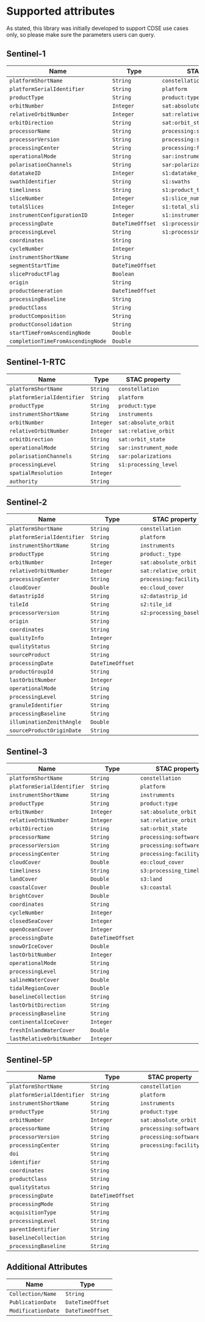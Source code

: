 # Supported attributes

As stated, this library was initially developed to support CDSE use cases only, so please make sure the parameters users can query.

## Sentinel-1

| Name                              | Type             | STAC property                    |
|-----------------------------------|------------------|----------------------------------|
| `platformShortName`               | `String`         | `constellation`                  |
| `platformSerialIdentifier`        | `String`         | `platform`                       |
| `productType`                     | `String`         | `product:type`                   |
| `orbitNumber`                     | `Integer`        | `sat:absolute_orbit`             |
| `relativeOrbitNumber`             | `Integer`        | `sat:relative_orbit`             |
| `orbitDirection`                  | `String`         | `sat:orbit_state`                |
| `processorName`                   | `String`         | `processing:software`            |
| `processorVersion`                | `String`         | `processing:software`            |
| `processingCenter`                | `String`         | `processing:facility`            |
| `operationalMode`                 | `String`         | `sar:instrument_mode`            |
| `polarisationChannels`            | `String`         | `sar:polarizations`              |
| `datatakeID`                      | `Integer`        | `s1:datatake_id`                 |
| `swathIdentifier`                 | `String`         | `s1:swaths`                      |
| `timeliness`                      | `String`         | `s1:product_timeliness`          |
| `sliceNumber`                     | `Integer`        | `s1:slice_number`                |
| `totalSlices`                     | `Integer`        | `s1:total_slices`                |
| `instrumentConfigurationID`       | `Integer`        | `s1:instrument_configuration_ID` |
| `processingDate`                  | `DateTimeOffset` | `s1:processing_datetime`         |
| `processingLevel`                 | `String`         | `s1:processing_level`            |
| `coordinates`                     | `String`         |                                  |
| `cycleNumber`                     | `Integer`        |                                  |
| `instrumentShortName`             | `String`         |                                  |
| `segmentStartTime`                | `DateTimeOffset` |                                  |
| `sliceProductFlag`                | `Boolean`        |                                  |
| `origin`                          | `String`         |                                  |
| `productGeneration`               | `DateTimeOffset` |                                  |
| `processingBaseline`              | `String`         |                                  |
| `productClass`                    | `String`         |                                  |
| `productComposition`              | `String`         |                                  |
| `productConsolidation`            | `String`         |                                  |
| `startTimeFromAscendingNode`      | `Double`         |                                  |
| `completionTimeFromAscendingNode` | `Double`         |                                  |

## Sentinel-1-RTC

| Name                       | Type      | STAC property         |
|----------------------------|-----------|-----------------------|
| `platformShortName`        | `String`  | `constellation`       |
| `platformSerialIdentifier` | `String`  | `platform`            |
| `productType`              | `String`  | `product:type`        |
| `instrumentShortName`      | `String`  | `instruments`         |
| `orbitNumber`              | `Integer` | `sat:absolute_orbit`  |
| `relativeOrbitNumber`      | `Integer` | `sat:relative_orbit`  |
| `orbitDirection`           | `String`  | `sat:orbit_state`     |
| `operationalMode`          | `String`  | `sar:instrument_mode` |
| `polarisationChannels`     | `String`  | `sar:polarizations`   |
| `processingLevel`          | `String`  | `s1:processing_level` |
| `spatialResolution`        | `Integer` |                       |
| `authority`                | `String`  |                       |

## Sentinel-2

| Name                       | Type             | STAC property            |
|----------------------------|------------------|--------------------------|
| `platformShortName`        | `String`         | `constellation`          |
| `platformSerialIdentifier` | `String`         | `platform`               |
| `instrumentShortName`      | `String`         | `instruments`            |
| `productType`              | `String`         | `product:_type`          | 
| `orbitNumber`              | `Integer`        | `sat:absolute_orbit`     |
| `relativeOrbitNumber`      | `Integer`        | `sat:relative_orbit`     |
| `processingCenter`         | `String`         | `processing:facility`    |
| `cloudCover`               | `Double`         | `eo:cloud_cover`         |
| `datastripId`              | `String`         | `s2:datastrip_id`        |
| `tileId`                   | `String`         | `s2:tile_id`             |
| `processorVersion`         | `String`         | `s2:processing_baseline` |
| `origin`                   | `String`         |                          |
| `coordinates`              | `String`         |                          |
| `qualityInfo`              | `Integer`        |                          |
| `qualityStatus`            | `String`         |                          |
| `sourceProduct`            | `String`         |                          |
| `processingDate`           | `DateTimeOffset` |                          |
| `productGroupId`           | `String`         |                          |
| `lastOrbitNumber`          | `Integer`        |                          |
| `operationalMode`          | `String`         |                          |
| `processingLevel`          | `String`         |                          | 
| `granuleIdentifier`        | `String`         |                          |
| `processingBaseline`       | `String`         |                          |
| `illuminationZenithAngle`  | `Double`         |                          |
| `sourceProductOriginDate`  | `String`         |                          |

## Sentinel-3

| Name                       | Type             | STAC property              |
|----------------------------|------------------|----------------------------|
| `platformShortName`        | `String`         | `constellation`            |
| `platformSerialIdentifier` | `String`         | `platform`                 |
| `instrumentShortName`      | `String`         | `instruments`              |
| `productType`              | `String`         | `product:type`             |
| `orbitNumber`              | `Integer`        | `sat:absolute_orbit`       |
| `relativeOrbitNumber`      | `Integer`        | `sat:relative_orbit`       |
| `orbitDirection`           | `String`         | `sat:orbit_state`          |
| `processorName`            | `String`         | `processing:software`      |
| `processorVersion`         | `String`         | `processing:software`      |
| `processingCenter`         | `String`         | `processing:facility`      |
| `cloudCover`               | `Double`         | `eo:cloud_cover`           |
| `timeliness`               | `String`         | `s3:processing_timeliness` |
| `landCover`                | `Double`         | `s3:land`                  |
| `coastalCover`             | `Double`         | `s3:coastal`               |
| `brightCover`              | `Double`         |                            |
| `coordinates`              | `String`         |                            |
| `cycleNumber`              | `Integer`        |                            |
| `closedSeaCover`           | `Integer`        |                            |
| `openOceanCover`           | `Integer`        |                            |
| `processingDate`           | `DateTimeOffset` |                            |
| `snowOrIceCover`           | `Double`         |                            |
| `lastOrbitNumber`          | `Integer`        |                            |
| `operationalMode`          | `String`         |                            |
| `processingLevel`          | `String`         |                            |
| `salineWaterCover`         | `Double`         |                            |
| `tidalRegionCover`         | `Double`         |                            |
| `baselineCollection`       | `String`         |                            |
| `lastOrbitDirection`       | `String`         |                            |
| `processingBaseline`       | `String`         |                            |
| `continentalIceCover`      | `Integer`        |                            |
| `freshInlandWaterCover`    | `Double`         |                            |
| `lastRelativeOrbitNumber`  | `Integer`        |                            |

## Sentinel-5P

| Name                       | Type             | STAC property 
|----------------------------|------------------|-----------------------|
| `platformShortName`        | `String`         | `constellation`       |
| `platformSerialIdentifier` | `String`         | `platform`            |
| `instrumentShortName`      | `String`         | `instruments`         |
| `productType`              | `String`         | `product:type`        |
| `orbitNumber`              | `Integer`        | `sat:absolute_orbit`  |
| `processorName`            | `String`         | `processing:software` |
| `processorVersion`         | `String`         | `processing:software` |
| `processingCenter`         | `String`         | `processing:facility` |
| `doi`                      | `String`         |                       |
| `identifier`               | `String`         |                       |
| `coordinates`              | `String`         |                       |
| `productClass`             | `String`         |                       |
| `qualityStatus`            | `String`         |                       |
| `processingDate`           | `DateTimeOffset` |                       |
| `processingMode`           | `String`         |                       |
| `acquisitionType`          | `String`         |                       |
| `processingLevel`          | `String`         |                       |
| `parentIdentifier`         | `String`         |                       |
| `baselineCollection`       | `String`         |                       |
| `processingBaseline`       | `String`         |                       |

## Additional Attributes

| Name                     | Type             |
|--------------------------|------------------|
| `Collection/Name`        | `String`         |
| `PublicationDate`        | `DateTimeOffset` |
| `ModificationDate`       | `DateTimeOffset` |
